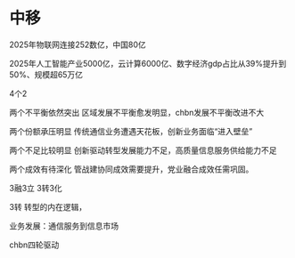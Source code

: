# 中移

2025年物联网连接252数亿，中国80亿

2025年人工智能产业5000亿，云计算6000亿、数字经济gdp占比从39%提升到50%、规模超65万亿

4个2

两个不平衡依然突出 区域发展不平衡愈发明显，chbn发展不平衡改进不大

两个份额承压明显 传统通信业务遭遇天花板，创新业务面临“进入壁垒”

两个不足比较明显 创新驱动转型发展能力不足，高质量信息服务供给能力不足

两个成效有待深化 管战建协同成效需要提升，党业融合成效任需巩固。

3融3立 3转3化

3转 转型的内在逻辑，

业务发展：通信服务到信息市场

chbn四轮驱动

